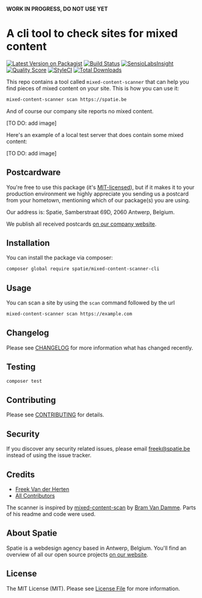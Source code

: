 **WORK IN PROGRESS, DO NOT USE YET**

# A cli tool to check sites for mixed content

[![Latest Version on Packagist](https://img.shields.io/packagist/v/spatie/mixed-content-scanner-cli.svg?style=flat-square)](https://packagist.org/packages/spatie/mixed-content-scanner-cli)
[![Build Status](https://img.shields.io/travis/spatie/mixed-content-scanner-cli/master.svg?style=flat-square)](https://travis-ci.org/spatie/mixed-content-scanner-cli)
[![SensioLabsInsight](https://img.shields.io/sensiolabs/i/34497608-e63b-4814-93ac-f7af4d7a8ffa.svg?style=flat-square)](https://insight.sensiolabs.com/projects/34497608-e63b-4814-93ac-f7af4d7a8ffa)
[![Quality Score](https://img.shields.io/scrutinizer/g/spatie/mixed-content-scanner-cli.svg?style=flat-square)](https://scrutinizer-ci.com/g/spatie/mixed-content-scanner-cli)
[![StyleCI](https://styleci.io/repos/98778969/shield?branch=master)](https://styleci.io/repos/98778969)
[![Total Downloads](https://img.shields.io/packagist/dt/spatie/mixed-content-scanner-cli.svg?style=flat-square)](https://packagist.org/packages/spatie/mixed-content-scanner-cli)

This repo contains a tool called `mixed-content-scanner` that can help you find pieces of mixed content on your site. This is how you can use it:

```bash
mixed-content-scanner scan https://spatie.be
```

And of course our company site reports no mixed content.

[TO DO: add image]

Here's an example of a local test server that does contain some mixed content:

[TO DO: add image]

## Postcardware

You're free to use this package (it's [MIT-licensed](LICENSE.md)), but if it makes it to your production environment we highly appreciate you sending us a postcard from your hometown, mentioning which of our package(s) you are using.

Our address is: Spatie, Samberstraat 69D, 2060 Antwerp, Belgium.

We publish all received postcards [on our company website](https://spatie.be/en/opensource/postcards).

## Installation


You can install the package via composer:

```bash
composer global require spatie/mixed-content-scanner-cli
```

## Usage

You can scan a site by using the `scan` command followed by the url

```bash
mixed-content-scanner scan https://example.com
```

## Changelog

Please see [CHANGELOG](CHANGELOG.md) for more information what has changed recently.

## Testing

``` bash
composer test
```

## Contributing

Please see [CONTRIBUTING](CONTRIBUTING.md) for details.

## Security

If you discover any security related issues, please email freek@spatie.be instead of using the issue tracker.

## Credits

- [Freek Van der Herten](https://github.com/freekmurze)
- [All Contributors](../../contributors)

The scanner is inspired by [mixed-content-scan](https://github.com/bramus/mixed-content-scan) by [Bram Van Damme](https://github.com/bramus). Parts of his readme and code were used.

## About Spatie

Spatie is a webdesign agency based in Antwerp, Belgium. You'll find an overview of all our open source projects [on our website](https://spatie.be/opensource).

## License

The MIT License (MIT). Please see [License File](LICENSE.md) for more information.
